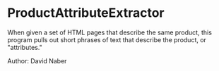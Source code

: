 # ProductAttributeExtractor

When given a set of HTML pages that describe the same product, this program pulls out short phrases of text that describe the product, or "attributes."

Author: David Naber
